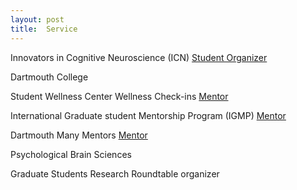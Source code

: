 ```yaml
---
layout: post
title:  Service
---
```


Innovators in Cognitive Neuroscience (ICN) [Student Organizer](https://innovatorsincogneuro.github.io/our-team.html)

Dartmouth College

Student Wellness Center Wellness Check-ins [Mentor](https://students.dartmouth.edu/wellness-center/wellness-mindfulness/wellness-check-ins/swc-wellness-check-ins)

International Graduate student Mentorship Program (IGMP) [Mentor](https://sites.dartmouth.edu/igmp/)

Dartmouth Many Mentors [Mentor](https://www.dartmouthmanymentors.org/)

Psychological Brain Sciences

Graduate Students Research Roundtable organizer


